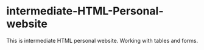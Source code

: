 # intermediate-HTML-Personal-website
This is intermediate HTML personal website. Working with tables and forms.
